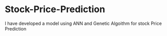 # Stock-Price-Prediction
I have developed a model using ANN and Genetic Algoithm for stock Price Prediction
